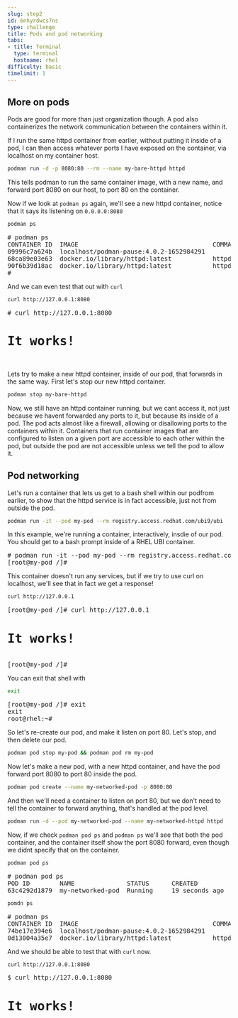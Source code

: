 ```yaml
---
slug: step2
id: 6nhyrdwcs7ns
type: challenge
title: Pods and pod networking
tabs:
- title: Terminal
  type: terminal
  hostname: rhel
difficulty: basic
timelimit: 1
---
```

## More on pods

Pods are good for more than just organization though.  A pod also containerizes the network communication between the containers within it.

If I run the same httpd container from earlier, without putting it inside of a pod, I can then access whatever ports I have exposed on the container, via localhost on my container host.

```bash
podman run -d -p 8080:80 --rm --name my-bare-httpd httpd
```

This tells podman to run the same container image, with a new name, and forward port 8080 on our host, to port 80 on the container.

Now if we look at `podman ps` again, we'll see a new httpd container, notice that it says its listening on `0.0.0.0:8080`

```bash
podman ps
```

<pre>
# podman ps
CONTAINER ID  IMAGE                                    COMMAND           CREATED         STATUS             PORTS                 NAMES
09996c7a624b  localhost/podman-pause:4.0.2-1652984291                    12 minutes ago  Up 10 minutes ago                        2d95aa4fdaee-infra
68ca89e03e63  docker.io/library/httpd:latest           httpd-foreground  10 minutes ago  Up 10 minutes ago                        my-httpd
90f6b39d18ac  docker.io/library/httpd:latest           httpd-foreground  4 seconds ago   Up 3 seconds ago   0.0.0.0:8080->80/tcp  my-bare-httpd
#
</pre>

And we can even test that out with `curl`

```bash
curl http://127.0.0.1:8080
```

<pre>
# curl http://127.0.0.1:8080
<html><body><h1>It works!</h1></body></html>
</pre>

Lets try to make a new httpd container, inside of our pod, that forwards in the same way.  First let's stop our new httpd container.

```bash
podman stop my-bare-httpd
```

Now, we still have an httpd container running, but we cant access it, not just because we havent forwarded any ports to it, but because its inside of a pod.  The pod acts almost like a firewall, allowing or disallowing ports to the containers within it.  Containers that run container images that are configured to listen on a given port are accessible to each other within the pod, but outside the pod are not accessible unless we tell the pod to allow it.

## Pod networking

Let's run a container that lets us get to a bash shell within our podfrom earlier, to show that the httpd service is in fact accessible, just not from outside the pod.

```bash
podman run -it --pod my-pod --rm registry.access.redhat.com/ubi9/ubi
```
In this example, we're running a container, interactively, insdie of our pod.  You should get to a bash prompt inside of a RHEL UBI container.

<pre>
# podman run -it --pod my-pod --rm registry.access.redhat.com/ubi9/ubi
[root@my-pod /]#
</pre>

This container doesn't run any services, but if we try to use curl on localhost, we'll see that in fact we get a response!

```bash
curl http://127.0.0.1
```

<pre>
[root@my-pod /]# curl http://127.0.0.1
<html><body><h1>It works!</h1></body></html>
[root@my-pod /]#
</pre>

You can exit that shell with

```bash
exit
```

<pre>
[root@my-pod /]# exit
exit
root@rhel:~#
</pre>

So let's re-create our pod, and make it listen on port 80.  Let's stop, and then delete our pod.

```bash
podman pod stop my-pod && podman pod rm my-pod
```

Now let's make a new pod, with a new httpd container, and have the pod forward port 8080 to port 80 inside the pod.

```bash
podman pod create --name my-networked-pod -p 8080:80
```

And then we'll need a container to listen on port 80, but we don't need to tell the container to forward anything, that's handled at the pod level.

```bash
podman run -d --pod my-networked-pod --name my-networked-httpd httpd
```

Now, if we check `podman pod ps` and `podman ps` we'll see that both the pod container, and the container itself show the port 8080 forward, even though we didnt specify that on the container.
```bash
podman pod ps
```
<pre>
# podman pod ps
POD ID        NAME              STATUS      CREATED         INFRA ID      # OF CONTAINERS
63c4292d1879  my-networked-pod  Running     19 seconds ago  74be17e394e6  2
</pre>

```bash
pomdn ps
```
<pre>
# podman ps
CONTAINER ID  IMAGE                                    COMMAND           CREATED         STATUS             PORTS                 NAMES
74be17e394e6  localhost/podman-pause:4.0.2-1652984291                    26 seconds ago  Up 13 seconds ago  0.0.0.0:8080->80/tcp  63c4292d1879-infra
0d13004a35e7  docker.io/library/httpd:latest           httpd-foreground  13 seconds ago  Up 12 seconds ago  0.0.0.0:8080->80/tcp  my-networked-httpd
</pre>

And we should be able to test that with `curl` now.

```bash
curl http://127.0.0.1:8080
```

<pre>
$ curl http://127.0.0.1:8080
<html><body><h1>It works!</h1></body></html>
</pre>
